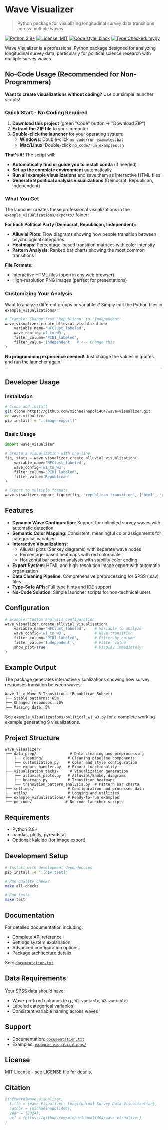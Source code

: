 # Wave Visualizer

> Python package for visualizing longitudinal survey data transitions across multiple waves

[![Python 3.8+](https://img.shields.io/badge/python-3.8+-blue.svg)](https://www.python.org/downloads/)
[![License: MIT](https://img.shields.io/badge/License-MIT-yellow.svg)](https://opensource.org/licenses/MIT)
[![Code style: black](https://img.shields.io/badge/code%20style-black-000000.svg)](https://github.com/psf/black)
[![Type Checked: mypy](https://img.shields.io/badge/type--checked-mypy-blue)](https://mypy-lang.org/)

Wave Visualizer is a professional Python package designed for analyzing longitudinal survey data, particularly for political science research with multiple survey waves.

## No-Code Usage (Recommended for Non-Programmers)

**Want to create visualizations without coding?** Use our simple launcher scripts!

### Quick Start - No Coding Required

1. **Download this project** (green "Code" button -> "Download ZIP")
2. **Extract the ZIP file** to your computer
3. **Double-click the launcher** for your operating system:
   - **Windows**: Double-click `no_code/run_examples.bat`
   - **Mac/Linux**: Double-click `no_code/run_examples.sh`

**That's it!** The script will:
- **Automatically find or guide you to install conda** (if needed)
- **Set up the complete environment** automatically
- **Run all example visualizations** and save them as interactive HTML files
- **Generate 9 political analysis visualizations** (Democrat, Republican, Independent)

### What You Get

The launcher creates these professional visualizations in the `example_visualizations/exports/` folder:

**For Each Political Party (Democrat, Republican, Independent):**
- **Alluvial Plots**: Flow diagrams showing how people transition between psychological categories
- **Heatmaps**: Percentage-based transition matrices with color intensity  
- **Pattern Analysis**: Ranked bar charts showing the most common transitions

**File Formats:**
- Interactive HTML files (open in any web browser)
- High-resolution PNG images (perfect for presentations)

### Customizing Your Analysis

Want to analyze different groups or variables? Simply edit the Python files in `example_visualizations/`:

```python
# Example: Change from 'Republican' to 'Independent'
wave_visualizer.create_alluvial_visualization(
    variable_name='HFClust_labeled', 
    wave_config='w1_to_w3', 
    filter_column='PID1_labeled', 
    filter_value='Independent'  # <-- Change this
)
```

**No programming experience needed!** Just change the values in quotes and run the launcher again.

---

## Developer Usage

### Installation

```bash
# Clone and install
git clone https://github.com/michaelnapoli404/wave-visualizer.git
cd wave-visualizer
pip install -e ".[image-export]"
```

### Basic Usage

```python
import wave_visualizer

# Create a visualization with one line
fig, stats = wave_visualizer.create_alluvial_visualization(
    variable_name='HFClust_labeled',
    wave_config='w1_to_w3',
    filter_column='PID1_labeled',
    filter_value='Republican'
)

# Export to multiple formats
wave_visualizer.export_figure(fig, 'republican_transition', ['html', 'png'])
```

## Features

- **Dynamic Wave Configuration**: Support for unlimited survey waves with automatic detection
- **Semantic Color Mapping**: Consistent, meaningful color assignments for categorical variables  
- **Interactive Visualizations**: 
  - Alluvial plots (Sankey diagrams) with separate wave nodes
  - Percentage-based heatmaps with red colorscale
  - Horizontal bar pattern analysis with stability color coding
- **Export System**: HTML and high-resolution image export with automatic organization
- **Data Cleaning Pipeline**: Comprehensive preprocessing for SPSS (.sav) files
- **Type-Safe APIs**: Full type hints and IDE support
- **No-Code Solution**: Simple launcher scripts for non-technical users 

## Configuration

```python
# Example: Custom analysis configuration
wave_visualizer.create_alluvial_visualization(
    variable_name='HFClust_labeled',    # Variable to analyze
    wave_config='w1_to_w3',             # Wave transition
    filter_column='PID1_labeled',       # Filter by column  
    filter_value='Independent',         # Filter value
    show_plot=True                      # Display immediately
)
```

## Example Output

The package generates interactive visualizations showing how survey responses transition between waves:

```
Wave 1 -> Wave 3 Transitions (Republican Subset)
├── Stable patterns: 65%
├── Changed responses: 30% 
└── Missing data: 5%
```

See `example_visualizations/political_w1_w3.py` for a complete working example generating 9 visualizations.

## Project Structure

```
wave_visualizer/
├── data_prep/               # Data cleaning and preprocessing
│   ├── cleaning/           # Cleaning pipeline components
│   ├── customization.py    # Color and style configuration
│   └── export_handler.py   # Export functionality
├── visualization_techs/     # Visualization generation
│   ├── alluvial_plots.py   # Alluvial/Sankey diagrams
│   ├── heatmaps.py         # Transition heatmaps
│   └── transition_pattern_analysis.py  # Pattern bar charts
├── settings/               # Configuration and processed data
├── utils/                  # Logging and utilities
├── example_visualizations/ # Ready-to-run examples
└── no_code/               # No-code launcher scripts
```

## Requirements

- Python 3.8+
- pandas, plotly, pyreadstat
- Optional: kaleido (for image export)

## Development Setup

```bash
# Install with development dependencies
pip install -e ".[dev,test]"

# Run quality checks
make all-checks

# Run tests
make test
```

## Documentation

For detailed documentation including:
- Complete API reference
- Settings system explanation
- Advanced configuration options
- Package architecture details

See: [`documentation.txt`](documentation.txt)

## Data Requirements

Your SPSS data should have:
- Wave-prefixed columns (e.g., `W1_variable`, `W2_variable`)
- Labeled categorical variables
- Consistent variable naming across waves

## Support

- Documentation: [`documentation.txt`](documentation.txt)
- Examples: [`example_visualizations/`](example_visualizations/)

## License

MIT License - see LICENSE file for details.

## Citation

```bibtex
@software{wave_visualizer,
  title = {Wave Visualizer: Longitudinal Survey Data Visualization},
  author = {michaelnapoli404},
  year = {2024},
  url = {https://github.com/michaelnapoli404/wave-visualizer}
}
``` 